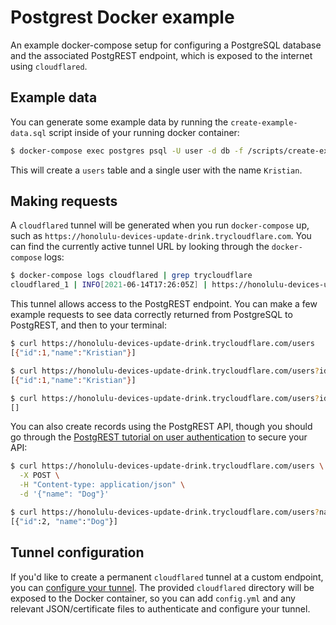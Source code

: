 # Postgrest Docker example

An example docker-compose setup for configuring a PostgreSQL database and the associated PostgREST endpoint, which is exposed to the internet using `cloudflared`.

## Example data

You can generate some example data by running the `create-example-data.sql` script inside of your running docker container:

```sh
$ docker-compose exec postgres psql -U user -d db -f /scripts/create-example-data.sql 
```

This will create a `users` table and a single user with the name `Kristian`.

## Making requests

A `cloudflared` tunnel will be generated when you run `docker-compose` up, such as `https://honolulu-devices-update-drink.trycloudflare.com`. You can find the currently active tunnel URL by looking through the `docker-compose` logs:

```sh
$ docker-compose logs cloudflared | grep trycloudflare
cloudflared_1 | INFO[2021-06-14T17:26:05Z] | https://honolulu-devices-update-drink.trycloudflare.com
```

This tunnel allows access to the PostgREST endpoint. You can make a few example requests to see data correctly returned from PostgreSQL to PostgREST, and then to your terminal:

```sh
$ curl https://honolulu-devices-update-drink.trycloudflare.com/users
[{"id":1,"name":"Kristian"}]

$ curl https://honolulu-devices-update-drink.trycloudflare.com/users?id=eq.1
[{"id":1,"name":"Kristian"}]

$ curl https://honolulu-devices-update-drink.trycloudflare.com/users?id=eq.2
[]
```

You can also create records using the PostgREST API, though you should go through the [PostgREST tutorial on user authentication](https://postgrest.org/en/stable/tut1.html) to secure your API:

```sh
$ curl https://honolulu-devices-update-drink.trycloudflare.com/users \
  -X POST \
  -H "Content-type: application/json" \
  -d '{"name": "Dog"}'

$ curl https://honolulu-devices-update-drink.trycloudflare.com/users?name=eq.Dog
[{"id":2, "name":"Dog"}]
```

## Tunnel configuration

If you'd like to create a permanent `cloudflared` tunnel at a custom endpoint, you can [configure your tunnel](https://developers.cloudflare.com/cloudflare-one/connections/connect-apps/configuration/config). The provided `cloudflared` directory will be exposed to the Docker container, so you can add `config.yml` and any relevant JSON/certificate files to authenticate and configure your tunnel.